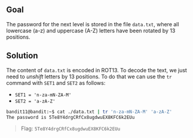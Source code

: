 ## Goal
The password for the next level is stored in the file `data.txt`, where all lowercase (a-z) and uppercase (A-Z) letters have been rotated by 13 positions.

## Solution
The content of `data.txt` is encoded in ROT13. To decode the text, we just need to *unshift* letters by 13 positions. To do that we can use the `tr` command with `SET1` and `SET2` as follows:
- `SET1 = 'n-za-mN-ZA-M'`
- `SET2 = 'a-zA-Z'`

```sh
bandit11@bandit:~$ cat ./data.txt | tr 'n-za-mN-ZA-M' 'a-zA-Z'
The password is 5Te8Y4drgCRfCx8ugdwuEX8KFC6k2EUu
```
> Flag: `5Te8Y4drgCRfCx8ugdwuEX8KFC6k2EUu`
